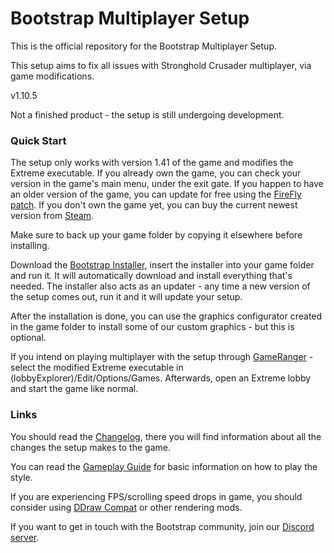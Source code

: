 # Bootstrap Multiplayer Setup
This is the official repository for the Bootstrap Multiplayer Setup.

This setup aims to fix all issues with Stronghold Crusader multiplayer, via game modifications.

v1.10.5

Not a finished product - the setup is still undergoing development.

### Quick Start
The setup only works with version 1.41 of the game and modifies the Extreme executable.
If you already own the game, you can check your version in the game's main menu, under the exit gate.
If you happen to have an older version of the game, you can update for free using the [FireFly patch](http://www.strongholdcrusaderhd.com/patch.html).
If you don't own the game yet, you can buy the current newest version from [Steam](https://store.steampowered.com/app/40970/Stronghold_Crusader_HD/).

Make sure to back up your game folder by copying it elsewhere before installing.

Download the [Bootstrap Installer](https://github.com/CIO61/SHCE_Bootstrap_Installer/releases/latest/download/BootstrapInstaller.exe), insert the installer into your game folder and run it. It will automatically download and install everything that's needed.
The installer also acts as an updater - any time a new version of the setup comes out, run it and it will update your setup.

After the installation is done, you can use the graphics configurator created in the game folder to install some of our custom graphics - but this is optional.

If you intend on playing multiplayer with the setup through [GameRanger](https://www.gameranger.com/) - select the modified Extreme executable in (lobbyExplorer)/Edit/Options/Games.
Afterwards, open an Extreme lobby and start the game like normal.

### Links
You should read the [Changelog](https://github.com/Krarilotus/BootstrapMultiplayerSetup/blob/main/bootstrapChangelog.md), there you will find information about all the changes the setup makes to the game.

You can read the [Gameplay Guide](https://github.com/Krarilotus/BootstrapMultiplayerSetup/blob/main/bootstrapGameplayGuide.md) for basic information on how to play the style.

If you are experiencing FPS/scrolling speed drops in game, you should consider using [DDraw Compat](https://github.com/narzoul/DDrawCompat) or other rendering mods.

If you want to get in touch with the Bootstrap community, join our [Discord server](https://discord.gg/SaAx3RubHF).
